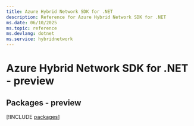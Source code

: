 ```yaml
---
title: Azure Hybrid Network SDK for .NET
description: Reference for Azure Hybrid Network SDK for .NET
ms.date: 06/10/2025
ms.topic: reference
ms.devlang: dotnet
ms.service: hybridnetwork
---
```

# Azure Hybrid Network SDK for .NET - preview
## Packages - preview
[!INCLUDE [packages](hybrid-network-index.md)]